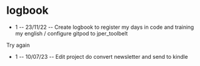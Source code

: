 # logbook

- 1 -- 23/11/22 -- Create logbook to register my days in code and training my english / configure gitpod to jper_toolbelt

Try again

- 1 -- 10/07/23 -- Edit project do convert newsletter and send to kindle